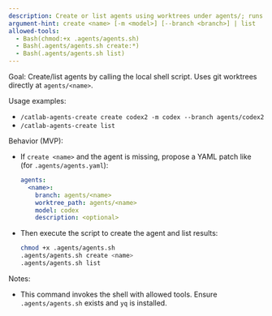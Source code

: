 ```yaml
---
description: Create or list agents using worktrees under agents/; runs the shell script
argument-hint: create <name> [-m <model>] [--branch <branch>] | list
allowed-tools:
  - Bash(chmod:+x .agents/agents.sh)
  - Bash(.agents/agents.sh create:*)
  - Bash(.agents/agents.sh list)
---
```


Goal: Create/list agents by calling the local shell script. Uses git worktrees directly at `agents/<name>`.

Usage examples:
- `/catlab-agents-create create codex2 -m codex --branch agents/codex2`
- `/catlab-agents-create list`

Behavior (MVP):
- If `create <name>` and the agent is missing, propose a YAML patch like (for `.agents/agents.yaml`):
  ```yaml
  agents:
    <name>:
      branch: agents/<name>
      worktree_path: agents/<name>
      model: codex
      description: <optional>
  ```
- Then execute the script to create the agent and list results:
  ```bash
  chmod +x .agents/agents.sh
  .agents/agents.sh create <name>
  .agents/agents.sh list
  ```

Notes:
- This command invokes the shell with allowed tools. Ensure `.agents/agents.sh` exists and `yq` is installed.
